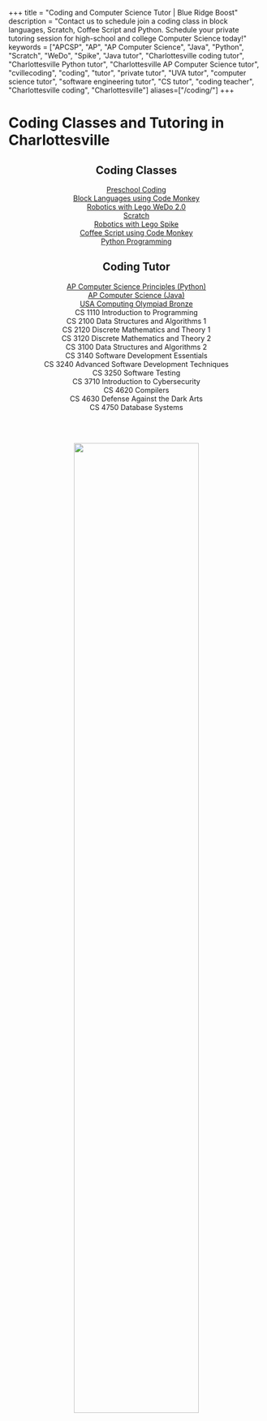 +++
title = "Coding and Computer Science Tutor | Blue Ridge Boost"
description = "Contact us to schedule join a coding class in block languages, Scratch, Coffee Script and Python. Schedule your private tutoring session for high-school and college Computer Science today!" 
keywords = ["APCSP", "AP", "AP Computer Science",  "Java", "Python", "Scratch", "WeDo", "Spike", "Java tutor", "Charlottesville coding tutor", "Charlottesville Python tutor", "Charlottesville AP Computer Science tutor", "cvillecoding", "coding", "tutor", "private tutor", "UVA tutor", "computer science tutor", "software engineering tutor", "CS tutor", "coding teacher", "Charlottesville coding", "Charlottesville"]
aliases=["/coding/"]
+++

# Coding Classes and Tutoring in Charlottesville

<center>
  <div class="row">
    <div class="col-sm-6 right">
        <h2>Coding Classes</h2>

  <div class="hangingspaced"><a href="/preschool-coding">Preschool Coding</a></div>
  <div class="hangingspaced"><a href="/kids-coding">Block Languages using Code Monkey</a></div>
  <div class="hangingspaced"><a href="/lego-wedo-class">Robotics with Lego WeDo 2.0</a></div>
  <div class="hangingspaced"><a href="/scratch-class-tutor">Scratch</a></div>
  <div class="hangingspaced"><a href="/lego-spike-class">Robotics with Lego Spike</a></div>
  <div class="hangingspaced"><a href="/tweens-coding">Coffee Script using Code Monkey</a></div>
  <div class="hangingspaced"><a href="/python-class">Python Programming</a></div>
  </div>

<div class="col-sm-6 right">
       <h2>Coding Tutor</h2>


 <div class="hangingspaced"><a href="/ap-computer-science-principles-tutor">AP Computer Science Principles (Python)</a></div>
 <div class="hangingspaced"><a href="/ap-computer-science-java-tutor">AP Computer Science (Java)</a></div>
 <div class="hangingspaced"><a href="/usaco-computing-olympiad">USA Computing Olympiad Bronze</a></div>
<!--<h3>College-Level Courses</h3>-->
  <div class="hangingspaced">CS 1110	Introduction to Programming</div>
  <div class="hangingspaced">CS 2100	Data Structures and Algorithms 1</div>
  <div class="hangingspaced">CS 2120	Discrete Mathematics and Theory 1</div>
  <div class="hangingspaced">CS 3120	Discrete Mathematics and Theory 2</div>
  <div class="hangingspaced">CS 3100	Data Structures and Algorithms 2</div>
  <div class="hangingspaced">CS 3140	Software Development Essentials</div>
  <div class="hangingspaced">CS 3240	Advanced Software Development Techniques</div>
  <div class="hangingspaced">CS 3250	Software Testing</div>
  <div class="hangingspaced">CS 3710	Introduction to Cybersecurity</div>
  <div class="hangingspaced">CS 4620	Compilers</div>
  <div class="hangingspaced">CS 4630	Defense Against the Dark Arts</div>
  <div class="hangingspaced">CS 4750	Database Systems</div>
</div>
</div>


<p><br></br></p>


<img src="/images/carousel/dorinateaching.jpg" width="70%">

<p><br></br></b>

</center>
